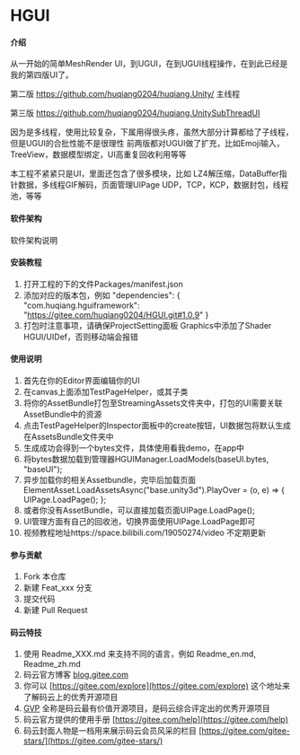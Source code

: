 # HGUI

#### 介绍
从一开始的简单MeshRender UI，到UGUI，在到UGUI线程操作，在到此已经是我的第四版UI了。

第二版 https://github.com/huqiang0204/huqiang.Unity/ 主线程

第三版 https://github.com/huqiang0204/huqiang.UnitySubThreadUI

因为是多线程，使用比较复杂，下属用得很头疼，虽然大部分计算都给了子线程，但是UGUI的合批性能不是很理性
前两版都对UGUI做了扩充，比如Emoji输入，TreeView，数据模型绑定，UI高重复回收利用等等

本工程不紧紧只是UI，里面还包含了很多模块，比如 LZ4解压缩，DataBuffer指针数据，多线程GIF解码，页面管理UIPage
UDP，TCP，KCP，数据封包，线程池，等等

#### 软件架构
软件架构说明


#### 安装教程

1.  打开工程的下的文件Packages/manifest.json
2.  添加对应的版本包，例如
    "dependencies": {
    "com.huqiang.hguiframework": "https://gitee.com/huqiang0204/HGUI.git#1.0.9"
	}
3.  打包时注意事项，请确保ProjectSetting面板 Graphics中添加了Shader HGUI/UIDef，否则移动端会报错

#### 使用说明

1.  首先在你的Editor界面编辑你的UI
2.  在canvas上面添加TestPageHelper，或其子类
3.  将你的AssetBundle打包至StreamingAssets文件夹中，打包的UI需要关联AssetBundle中的资源
4.  点击TestPageHelper的Inspector面板中的create按钮，UI数据包将默认生成在AssetsBundle文件夹中
5.  生成成功会得到一个bytes文件，具体使用看我demo，在app中
6.  将bytes数据加载到管理器HGUIManager.LoadModels(baseUI.bytes, "baseUI");
7.  异步加载你的相关Assetbundle，完毕后加载页面
    ElementAsset.LoadAssetsAsync("base.unity3d").PlayOver = (o, e) =>
    {
        UIPage.LoadPage<StartPage>();
    };
8.  或者你没有AssetBundle，可以直接加载页面UIPage.LoadPage<StartPage>();
9.  UI管理方面有自己的回收池，切换界面使用UIPage.LoadPage即可
10. 视频教程地址https://space.bilibili.com/19050274/video 不定期更新

#### 参与贡献

1.  Fork 本仓库
2.  新建 Feat_xxx 分支
3.  提交代码
4.  新建 Pull Request


#### 码云特技

1.  使用 Readme\_XXX.md 来支持不同的语言，例如 Readme\_en.md, Readme\_zh.md
2.  码云官方博客 [blog.gitee.com](https://blog.gitee.com)
3.  你可以 [https://gitee.com/explore](https://gitee.com/explore) 这个地址来了解码云上的优秀开源项目
4.  [GVP](https://gitee.com/gvp) 全称是码云最有价值开源项目，是码云综合评定出的优秀开源项目
5.  码云官方提供的使用手册 [https://gitee.com/help](https://gitee.com/help)
6.  码云封面人物是一档用来展示码云会员风采的栏目 [https://gitee.com/gitee-stars/](https://gitee.com/gitee-stars/)
